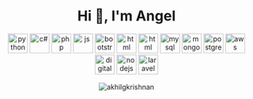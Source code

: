 <h1 align="center">Hi 👋, I'm Angel</h1>

<!--
**AngelGa3L/AngelGa3L** is a ✨ _special_ ✨ repository because its `README.md` (this file) appears on your GitHub profile.

Here are some ideas to get you started:

- 🔭 I’m currently working on ...
- 🌱 I’m currently learning ...
- 👯 I’m looking to collaborate on ...
- 🤔 I’m looking for help with ...
- 💬 Ask me about ...
- 📫 How to reach me: ...
- 😄 Pronouns: ...
- ⚡ Fun fact: ...
-->
<p align="center">
  <img src="https://uxwing.com/wp-content/themes/uxwing/download/brands-and-social-media/python-programming-language-icon.png" alt="python" width="40" height="40"/>
  <img src="https://uxwing.com/wp-content/themes/uxwing/download/brands-and-social-media/c-sharp-programming-language-icon.png" alt="c#" width="40" height="40"/>
  <img src="https://uxwing.com/wp-content/themes/uxwing/download/brands-and-social-media/php-programming-language-icon.png" alt="php" width="40" height="40"/>
  <img src="https://uxwing.com/wp-content/themes/uxwing/download/brands-and-social-media/javascript-programming-language-icon.png" alt="js" width="40" height="40"/>
  <img src="https://uxwing.com/wp-content/themes/uxwing/download/brands-and-social-media/bootstrap-4-icon.png" alt="bootstrap" width="40" height="40"/>
  <img src="https://uxwing.com/wp-content/themes/uxwing/download/brands-and-social-media/html-icon.png" alt="html" width="40" height="40"/>
  <img src="https://uxwing.com/wp-content/themes/uxwing/download/brands-and-social-media/android-studio-icon.png" alt="html" width="40" height="40"/>

  <img src="https://uxwing.com/wp-content/themes/uxwing/download/brands-and-social-media/mysql-icon.png" alt="mysql" width="40" height="40"/> 
  <img src="https://uxwing.com/wp-content/themes/uxwing/download/brands-and-social-media/mongodb-icon.png" alt="mongodb" width="40" height="40"/> 
  <img src="https://uxwing.com/wp-content/themes/uxwing/download/brands-and-social-media/postgresql-icon.png" alt="postgresql" width="40" height="40"/> 

  <img src="https://uxwing.com/wp-content/themes/uxwing/download/brands-and-social-media/aws-icon.png" alt="aws" width="40" height="40"/> 
  <img src="https://uxwing.com/wp-content/themes/uxwing/download/brands-and-social-media/digitalocean-icon.png" alt="digitalocean" width="40" height="40"/> 

  <img src="https://uxwing.com/wp-content/themes/uxwing/download/brands-and-social-media/node-js-icon.png" alt="nodejs" width="40" height="40"/> 
  <img src="https://uxwing.com/wp-content/themes/uxwing/download/brands-and-social-media/laravel-icon.png" alt="laravel" width="40" height="40"/> 
</p>
<p align="center"><img src="https://github-readme-stats.vercel.app/api/top-langs/?username=angelga3L&layout=compact&hide=html" alt="akhilgkrishnan" /></p>



